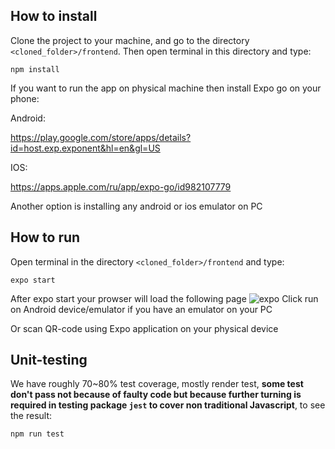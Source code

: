 ## How to install

Clone the project to your machine, and go to the directory `<cloned_folder>/frontend`.
Then open terminal in this directory and type:
```
npm install
```
If you want to run the app on physical machine then install Expo go on your phone:

Android:

https://play.google.com/store/apps/details?id=host.exp.exponent&hl=en&gl=US

IOS:

https://apps.apple.com/ru/app/expo-go/id982107779

Another option is installing any android or ios emulator on PC

## How to run 

Open terminal in the directory `<cloned_folder>/frontend` and type:
```
expo start
```
After expo start your prowser will load the following page
![expo](https://user-images.githubusercontent.com/39200650/134811111-b3f6e1bd-0abe-44d1-87d2-b2ff9f4a26a9.jpg)
Click run on Android device/emulator if you have an emulator on your PC

Or scan QR-code using Expo application on your physical device

## Unit-testing
We have roughly 70~80% test coverage, mostly render test, **some test don't pass not because of faulty code but because further turning is required in testing package `jest` to cover non traditional Javascript**, to see the result:
```
npm run test
```